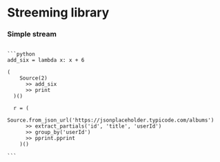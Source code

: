 # Streeming library

### Simple stream

``````'''

```python
add_six = lambda x: x + 6

(
    Source(2)
      >> add_six
      >> print
  )()

  r = (
    Source.from_json_url('https://jsonplaceholder.typicode.com/albums')
      >> extract_partials('id', 'title', 'userId')
      >> group_by('userId')
      >> pprint.pprint
    )()

```
